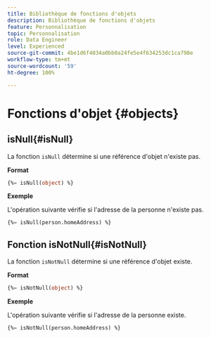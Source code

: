 ```yaml
---
title: Bibliothèque de fonctions d'objets
description: Bibliothèque de fonctions d'objets
feature: Personnalisation
topic: Personnalisation
role: Data Engineer
level: Experienced
source-git-commit: 4be1d6f4034a0bb0a24fe5e4f634253dc1ca798e
workflow-type: tm+mt
source-wordcount: '59'
ht-degree: 100%

---
```


# Fonctions d&#39;objet {#objects}

## isNull{#isNull}

La fonction `isNull` détermine si une référence d&#39;objet n&#39;existe pas.

**Format**

```sql
{%= isNull(object) %}
```

**Exemple**

L&#39;opération suivante vérifie si l&#39;adresse de la personne n&#39;existe pas.

```sql
{%= isNull(person.homeAddress) %}
```

## Fonction isNotNull{#isNotNull}

La fonction `isNotNull` détermine si une référence d&#39;objet existe.

**Format**

```sql
{%= isNotNull(object) %}
```

**Exemple**

L&#39;opération suivante vérifie si l&#39;adresse de la personne existe.

```sql
{%= isNotNull(person.homeAddress) %}
```

